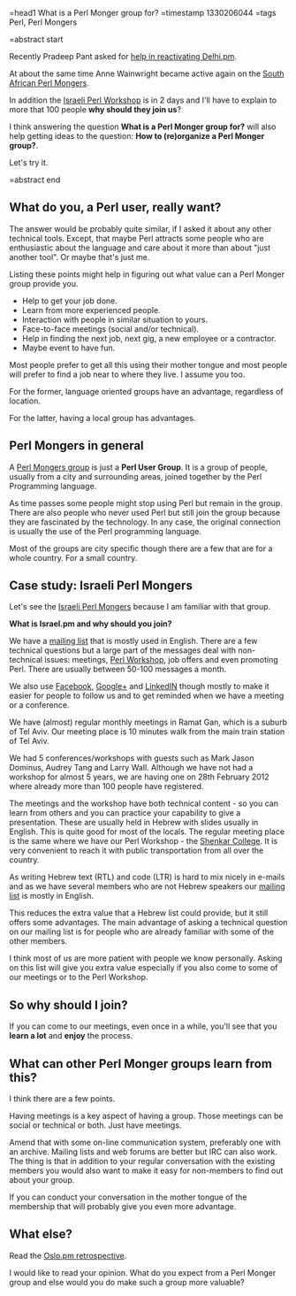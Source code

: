 =head1 What is a Perl Monger group for?
=timestamp 1330206044
=tags Perl, Perl Mongers

=abstract start

Recently Pradeep Pant asked for
<a href="http://pradeeppant.com/2012/02/20/delhi-pm-perl-monger-user-group-need-suggestions/">help in reactivating Delhi.pm</a>.

At about the same time Anne Wainwright became active again on the <a href="http://za.pm.org/">South African Perl Mongers</a>.

In addition the <a href="http://act.perl.org.il/">Israeli Perl Workshop</a> is in 2 days and I'll
have to explain to more that 100 people <b>why should they join us</b>?

I think answering the question <b>What is a Perl Monger group for?</b> will also help
getting ideas to the question: <b>How to (re)organize a Perl Monger group?</b>.

Let's try it.

=abstract end

<h2>What do you, a Perl user, really want?</h2>

The answer would be probably quite similar, if I asked it about any other technical tools.
Except, that maybe Perl attracts some people who are enthusiastic
about the language and care about it more than about "just another tool".
Or maybe that's just me.

Listing these points might help in figuring out what value can 
a Perl Monger group provide you.

<ul>
<li>Help to get your job done.</li>
<li>Learn from more experienced people.</li>
<li>Interaction with people in similar situation to yours.</li>
<li>Face-to-face meetings (social and/or technical).</li>
<li>Help in finding the next job, next gig, a new employee or a contractor.</li>
<li>Maybe event to have fun.</li>
</ul>

Most people prefer to get all this using their mother tongue and most people
will prefer to find a job near to where they live. I assume you too.

For the former, language oriented groups have an advantage, regardless of location.

For the latter, having a local group has advantages.

<h2>Perl Mongers in general</h2>

A <a href="http://pm.org/">Perl Mongers group</a> is just a <b>Perl User Group</b>.
It is a group of people, usually from a city and surrounding areas, joined together
by the Perl Programming language.

As time passes some people might stop using Perl but remain in the group. 
There are also people who never used Perl but still join the group because
they are fascinated by the technology.
In any case, the original connection is usually the use of the Perl programming language.

Most of the groups are city specific though there are a few that are for a whole country.
For a small country.

<h2>Case study: Israeli Perl Mongers</h2>

Let's see the <a href="http://perl.org.il/">Israeli Perl Mongers</a> because
I am familiar with that group.

<b>What is Israel.pm and why should you join?</b>

We have a <a href="http://mail.perl.org.il/mailman/listinfo/perl">mailing list</a> that is mostly used in English. 
There are a few technical questions but a large part of the messages deal with non-technical issues:
meetings, <a href="http://act.perl.org.il/">Perl Workshop</a>, 
job offers and even promoting Perl. There are usually between 50-100 messages a month.

We also use
<a href="http://www.facebook.com/Israeli.Perl.Mongers">Facebook</a>, 
<a href="https://plus.google.com/105209189901369984525">Google+</a> and 
<a href="http://www.linkedin.com/groups?gid=684">LinkedIN</a> 
though mostly to make it easier for people to follow us and
to get reminded when we have a meeting or a conference.

We have (almost) regular monthly meetings in Ramat Gan, which is a suburb of Tel Aviv.
Our meeting place is 10 minutes walk from the main train station of Tel Aviv.

We had 5 conferences/workshops with guests such as Mark Jason Dominus, Audrey Tang and Larry Wall.
Although we have not had a workshop for almost 5 years, we are having one on
28th February 2012 where already more than 100 people have registered.

The meetings and the workshop have both technical content - so you can learn from others 
and you can practice your capability to give a presentation. These are usually held in Hebrew
with slides usually in English. This is quite good for most of the locals. The regular 
meeting place is the same where we have our Perl Workshop - 
the <a href="http://www.shenkar.ac.il/">Shenkar College</a>.
It is very convenient to reach it with public transportation from all over the country.


As writing Hebrew text (RTL) and code (LTR) is hard to mix nicely in e-mails
and as we have several members who are not Hebrew speakers our 
<a href="http://mail.perl.org.il/mailman/listinfo/perl">mailing list</a> is 
mostly in English.

This reduces the extra value that a Hebrew list could provide, but it still
offers some advantages. The main advantage of asking a technical question 
on our mailing list is for people who are already familiar with some of
the other members.

I think most of us are more patient with people we know personally.
Asking on this list will give you extra value especially if you
also come to some of our meetings or to the Perl Workshop.

<h2>So why should I join?</h2>

If you can come to our meetings, even once in a while,
you'll see that you <b>learn a lot</b> and <b>enjoy</b>
the process.

<h2>What can other Perl Monger groups learn from this?</h2>

I think there are a few points.

Having meetings is a key aspect of having a group. Those meetings can be
social or technical or both. Just have meetings.

Amend that with some on-line communication system, preferably one with an
archive. Mailing lists and web forums are better but IRC can also work.
The thing is that in addition to your regular conversation with the existing
members you would also want to make it easy for non-members to find
out about your group.

If you can conduct your conversation in the mother tongue of the membership
that will probably give you even more advantage.

<h2>What else?</h2>

Read the <a href="http://code.foo.no/2012/01/23/an-oslo-pm-retrospective">Oslo.pm retrospective</a>.


I would like to read your opinion. What do you expect from a Perl Monger
group and else would you do make such a group more valuable?
